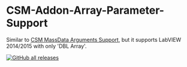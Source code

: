 # CSM-Addon-Array-Parameter-Support

Similar to [CSM MassData Arguments Support](https://github.com/NEVSTOP-LAB/CSM-MassData-Parameter-Support), but it supports LabVIEW 2014/2015 with only 'DBL Array'.

 [![GitHub all releases](https://img.shields.io/github/downloads/NEVSTOP-LAB/CSM-Array-Parameter-Support/total)](https://github.com/NEVSTOP-LAB/CSM-Array-Parameter-Support/releases)


